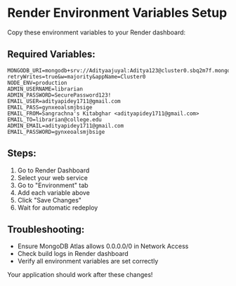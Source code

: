 # Render Environment Variables Setup

Copy these environment variables to your Render dashboard:

## Required Variables:
```
MONGODB_URI=mongodb+srv://Adityaajuyal:Aditya123@cluster0.sbq2m7f.mongodb.net/library_system?retryWrites=true&w=majority&appName=Cluster0
NODE_ENV=production
ADMIN_USERNAME=librarian
ADMIN_PASSWORD=SecurePassword123!
EMAIL_USER=adityapidey1711@gmail.com
EMAIL_PASS=gynxeoalsmjbsige
EMAIL_FROM=Sangrachna's Kitabghar <adityapidey1711@gmail.com>
EMAIL_TO=librarian@college.edu
ADMIN_EMAIL=adityapidey1711@gmail.com
EMAIL_PASSWORD=gynxeoalsmjbsige
```

## Steps:
1. Go to Render Dashboard
2. Select your web service
3. Go to "Environment" tab
4. Add each variable above
5. Click "Save Changes"
6. Wait for automatic redeploy

## Troubleshooting:
- Ensure MongoDB Atlas allows 0.0.0.0/0 in Network Access
- Check build logs in Render dashboard
- Verify all environment variables are set correctly

Your application should work after these changes!

